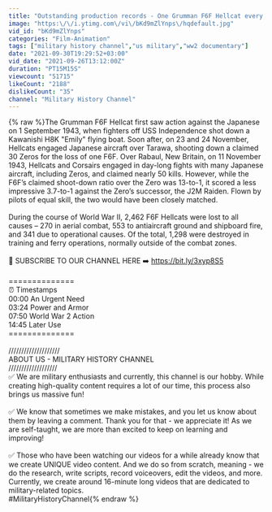 ```yaml
---
title: "Outstanding production records - One Grumman F6F Hellcat every hour"
image: "https:\/\/i.ytimg.com\/vi\/bKd9mZlYnps\/hqdefault.jpg"
vid_id: "bKd9mZlYnps"
categories: "Film-Animation"
tags: ["military history channel","us military","ww2 documentary"]
date: "2021-09-30T19:29:52+03:00"
vid_date: "2021-09-26T13:12:00Z"
duration: "PT15M15S"
viewcount: "51715"
likeCount: "2188"
dislikeCount: "35"
channel: "Military History Channel"
---
```

{% raw %}The  Grumman F6F Hellcat first saw action against the Japanese on 1 September 1943, when fighters off USS Independence shot down a Kawanishi H8K &quot;Emily&quot; flying boat. Soon after, on 23 and 24 November, Hellcats engaged Japanese aircraft over Tarawa, shooting down a claimed 30 Zeros for the loss of one F6F. Over Rabaul, New Britain, on 11 November 1943, Hellcats and Corsairs engaged in day-long fights with many Japanese aircraft, including Zeros, and claimed nearly 50 kills. However, while the F6F’s claimed shoot-down ratio over the Zero was 13-to-1, it scored a less impressive 3.7-to-1 against the Zero’s successor, the J2M Raiden. Flown by pilots of equal skill, the two would have been closely matched. <br /><br />During the course of World War II, 2,462 F6F Hellcats were lost to all causes – 270 in aerial combat, 553 to antiaircraft ground and shipboard fire, and 341 due to operational causes. Of the total, 1,298 were destroyed in training and ferry operations, normally outside of the combat zones.<br /><br />📌 SUBSCRIBE TO OUR CHANNEL HERE  ➡️  <a rel="nofollow" target="blank" href="https://bit.ly/3xyp8S5">https://bit.ly/3xyp8S5</a><br /><br />==============<br />⏰  Timestamps <br />00:00 An Urgent Need<br />03:24 Power and Armor<br />07:50 World War 2 Action   <br />14:45 Later Use<br />==============<br /><br />////////////////////<br />ABOUT US - MILITARY HISTORY CHANNEL<br />///////////////////<br />✅ We are military enthusiasts and currently, this channel is our hobby. While creating high-quality content requires a lot of our time, this process also brings us massive fun!<br /><br />✅ We know that sometimes we make mistakes, and you let us know about them by leaving a comment. Thank you for that - we appreciate it! As we are self-taught, we are more than excited to keep on learning and improving!<br /><br />✅ Those who have been watching our videos for a while already know that we create UNIQUE video content. And we do so from scratch, meaning - we do the research, write scripts, record voiceovers, edit the videos, and more.  Currently, we create around 16-minute long videos that are dedicated to military-related topics.<br />#MilitaryHistoryChannel{% endraw %}
